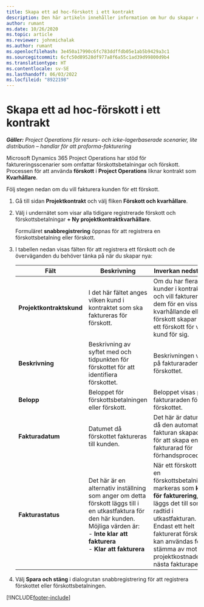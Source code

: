 ```yaml
---
title: Skapa ett ad hoc-förskott i ett kontrakt
description: Den här artikeln innehåller information om hur du skapar ett förskott på ett kontrakt efter behov.
author: rumant
ms.date: 10/26/2020
ms.topic: article
ms.reviewer: johnmichalak
ms.author: rumant
ms.openlocfilehash: 3e450a17990c6fc783ddffdb05e1ab5b9429a3c1
ms.sourcegitcommit: 6cfc50d89528df977a8f6a55c1ad39d99800d9b4
ms.translationtype: HT
ms.contentlocale: sv-SE
ms.lasthandoff: 06/03/2022
ms.locfileid: "8922198"
---
```

# <a name="creating-an-ad-hoc-advance-on-a-contract"></a>Skapa ett ad hoc-förskott i ett kontrakt

_**Gäller:** Project Operations för resurs- och icke-lagerbaserade scenarier, lite distribution – handlar för att proforma-fakturering_

Microsoft Dynamics 365 Project Operations har stöd för faktureringsscenarier som omfattar förskottsbetalningar och förskott. Processen för att använda **förskott** i **Project Operations** liknar kontrakt som **Kvarhållare**. 

Följ stegen nedan om du vill fakturera kunden för ett förskott.

1. Gå till sidan **Projektkontrakt** och välj fliken **Förskott och kvarhållare**.
2. Välj i undernätet som visar alla tidigare registrerade förskott och förskottsbetalningar **+ Ny projektkontraktkvarhållare**. 

    Formuläret **snabbregistrering** öppnas för att registrera en förskottsbetalning eller förskott.
    
3. I tabellen nedan visas fälten för att registrera ett förskott och de överväganden du behöver tänka på när du skapar nya:

    | Fält | Beskrivning | Inverkan nedströms |
    | --- | --- | --- |
    | **Projektkontraktskund** | I det här fältet anges vilken kund i kontraktet som ska faktureras för förskott. | Om du har flera kunder i kontraktet och vill fakturera dem för en viss kvarhållande eller förskott skapar du ett förskott för varje kund för sig. |
    | **Beskrivning** | Beskrivning av syftet med och tidpunkten för förskottet för att identifiera förskottet. | Beskrivningen visas på fakturaraden för förskottet. |
    | **Belopp** | Beloppet för förskottsbetalningen eller förskott. | Beloppet visas på fakturaraden för förskottet. |
    | **Fakturadatum** | Datumet då förskottet faktureras till kunden. | Det här är datumet då den automatiska fakturan skapades för att skapa en fakturarad för förhandsproceduren. |
    | **Fakturastatus** | Det här är en alternativ inställning som anger om detta förskott läggs till i en utkastfaktura för den här kunden. Möjliga värden är:</br>- **Inte klar att fakturera**</br>- **Klar att fakturera** | När ett förskott eller en förskottsbetalningen markeras som **klar för fakturering**, läggs det till som en radtid i utkastfakturan. Endast ett helt fakturerat förskott kan användas för att stämma av mot projektkostnader för nästa fakturaperiod. |

4. Välj **Spara och stäng** i dialogrutan snabbregistrering för att registrera förskottet eller förskottsbetalningen.


[!INCLUDE[footer-include](../../includes/footer-banner.md)]